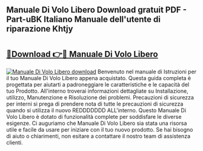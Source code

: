 ## Manuale Di Volo Libero Download gratuit PDF - Part-uBK Italiano Manuale dell'utente di riparazione Khtjy

# <h2><a href="http://dfg6qq.blite.top/?on=Manuale+Di+Volo+Libero">🔗Download 👉🔴 Manuale Di Volo Libero</a></h2>

[![Manuale Di Volo Libero download](https://i.imgur.com/lujVjoI.png)](http://dfg6qq.blite.top/?on=Manuale+Di+Volo+Libero)
Benvenuto nel manuale di Istruzioni per il tuo Manuale Di Volo Libero appena acquistato. Questa guida completa è progettata per aiutarti a padroneggiare le caratteristiche e le capacità del tuo Prodotto. All'interno troverai informazioni dettagliate su Installazione, utilizzo, Manutenzione e Risoluzione dei problemi. Precauzioni di sicurezza per interni si prega di prendere nota di tutte le precauzioni di sicurezza quando si utilizza il nuovo REDDDDDDD ALL'interno. Questo Manuale Di Volo Libero è dotato di funzionalità complete per soddisfare le diverse esigenze. Ci auguriamo che Manuale Di Volo Libero sia stata una risorsa utile e facile da usare per iniziare con il tuo nuovo prodotto. Se hai bisogno di aiuto o chiarimenti, non esitare a contattare il nostro team di assistenza clienti.
